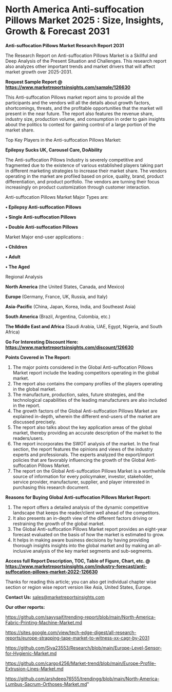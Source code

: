 # North America Anti-suffocation Pillows Market 2025 : Size, Insights, Growth & Forecast 2031

<strong>Anti-suffocation Pillows Market Research Report 2031</strong>

The Research Report on Anti-suffocation Pillows Market is a Skillful and Deep Analysis of the Present Situation and Challenges. This research report also analyzes other important trends and market drivers that will affect market growth over 2025-2031.

<strong>Request Sample Report @ <a href=https://www.marketreportsinsights.com/sample/126630>https://www.marketreportsinsights.com/sample/126630</a></strong>

This Anti-suffocation Pillows market report aims to provide all the participants and the vendors will all the details about growth factors, shortcomings, threats, and the profitable opportunities that the market will present in the near future. The report also features the revenue share, industry size, production volume, and consumption in order to gain insights about the politics to contest for gaining control of a large portion of the market share.

Top Key Players in the Anti-suffocation Pillows Market:

<strong>Epilepsy Sucks UK, Carousel Care, DoAbility</strong>

The Anti-suffocation Pillows Industry is severely competitive and fragmented due to the existence of various established players taking part in different marketing strategies to increase their market share. The vendors operating in the market are profiled based on price, quality, brand, product differentiation, and product portfolio. The vendors are turning their focus increasingly on product customization through customer interaction.

Anti-suffocation Pillows Market Major Types are:

<strong>• Epilepsy Anti-suffocation Pillows

• Single Anti-suffocation Pillows

• Double Anti-suffocation Pillows</strong>

Market Major end-user applications :

<strong>• Children

• Adult

• The Aged</strong>

Regional Analysis

</u><strong><b>North America</b></strong> (the United States, Canada, and Mexico)

<strong><b>Europe </b></strong>(Germany, France, UK, Russia, and Italy)

<strong><b>Asia-Pacific</b></strong> (China, Japan, Korea, India, and Southeast Asia)

<strong><b>South America</b></strong> (Brazil, Argentina, Colombia, etc.)

<strong><b>The Middle East and Africa</b></strong> (Saudi Arabia, UAE, Egypt, Nigeria, and South Africa)

<strong>Go For Interesting Discount Here: <a href=https://www.marketreportsinsights.com/discount/126630>https://www.marketreportsinsights.com/discount/126630</a></strong>

<strong>Points Covered in The Report:</strong>
<ol>
  <li>The major points considered in the Global Anti-suffocation Pillows Market report include the leading competitors operating in the global market.</li>
  <li>The report also contains the company profiles of the players operating in the global market.</li>
  <li>The manufacture, production, sales, future strategies, and the technological capabilities of the leading manufacturers are also included in the report.</li>
  <li>The growth factors of the Global Anti-suffocation Pillows Market are explained in-depth, wherein the different end-users of the market are discussed precisely.</li>
  <li>The report also talks about the key application areas of the global market, thereby providing an accurate description of the market to the readers/users.</li>
  <li>The report incorporates the SWOT analysis of the market. In the final section, the report features the opinions and views of the industry experts and professionals. The experts analyzed the export/import policies that are favorably influencing the growth of the Global Anti-suffocation Pillows Market.</li>
  <li>The report on the Global Anti-suffocation Pillows Market is a worthwhile source of information for every policymaker, investor, stakeholder, service provider, manufacturer, supplier, and player interested in purchasing this research document.</li>
</ol>
<strong>Reasons for Buying Global Anti-suffocation Pillows Market Report:</strong>

<ol>
  <li>The report offers a detailed analysis of the dynamic competitive landscape that keeps the reader/client well ahead of the competitors.</li>
  <li>It also presents an in-depth view of the different factors driving or restraining the growth of the global market.</li>
  <li>The Global Anti-suffocation Pillows Market report provides an eight-year forecast evaluated on the basis of how the market is estimated to grow.</li>
  <li>It helps in making aware business decisions by having providing thorough insights insights into the global market and by making an all-inclusive analysis of the key market segments and sub-segments.</li>
</ol>
<strong>Access full Report Description, TOC, Table of Figure, Chart, etc. @ <a href=https://www.marketreportsinsights.com/industry-forecast/anti-suffocation-pillows-market-2022-126630>https://www.marketreportsinsights.com/industry-forecast/anti-suffocation-pillows-market-2022-126630</a></strong>


Thanks for reading this article; you can also get individual chapter wise section or region wise report version like Asia, United States, Europe.

<strong>Contact Us:</strong>
sales@marketreportsinsights.com

<strong>Our other reports:</strong>

<a href=https://github.com/sayysaif/trending-report/blob/main/North-America-Fabric-Printing-Machine-Market.md>https://github.com/sayysaif/trending-report/blob/main/North-America-Fabric-Printing-Machine-Market.md</a>

<a href=https://sites.google.com/view/tech-edge-digest/all-research-reports/europe-strapping-tape-market-to-witness-xx-cagr-by-2031>https://sites.google.com/view/tech-edge-digest/all-research-reports/europe-strapping-tape-market-to-witness-xx-cagr-by-2031</a>

<a href=https://github.com/Siya23553/Research/blob/main/Europe-Level-Sensor-for-Hygienic-Market.md>https://github.com/Siya23553/Research/blob/main/Europe-Level-Sensor-for-Hygienic-Market.md</a>

<a href=https://github.com/cargo4256/Market-trend/blob/main/Europe-Profile-Extrusion-Lines-Market.md>https://github.com/cargo4256/Market-trend/blob/main/Europe-Profile-Extrusion-Lines-Market.md</a>

<a href=https://github.com/arshdeep76555/trendingg/blob/main/North-America-Lumbus-Sacrum-Orthoses-Market.md>https://github.com/arshdeep76555/trendingg/blob/main/North-America-Lumbus-Sacrum-Orthoses-Market.md</a>"
